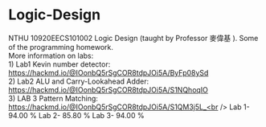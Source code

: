 # Logic-Design
NTHU 10920EECS101002 Logic Design (taught by Professor 麥偉基 ). Some of the programming homework.<br />
More information on labs:<br />
      1) Lab1 Kevin number detector: https://hackmd.io/@IOonbQ5rSgCOR8tdpJOi5A/ByFp08ySd<br />
      2) Lab2 ALU and Carry-Lookahead Adder: https://hackmd.io/@IOonbQ5rSgCOR8tdpJOi5A/S1NQhoqIO<br />
      3) LAB 3 Pattern Matching: https://hackmd.io/@IOonbQ5rSgCOR8tdpJOi5A/S1QM3j5L_<br />
Lab 1- 94.00 %
Lab 2- 85.80 %
Lab 3- 94.00 %
